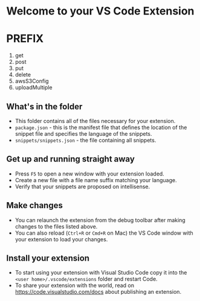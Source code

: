 # Welcome to your VS Code Extension

# PREFIX

<ol>
    <li>get</li>
    <li>post</li>
    <li>put</li>
    <li>delete</li>
    <li>awsS3Config</li>
    <li>uploadMultiple</li>
</ol>

## What's in the folder

- This folder contains all of the files necessary for your extension.
- `package.json` - this is the manifest file that defines the location of the snippet file and specifies the language of the snippets.
- `snippets/snippets.json` - the file containing all snippets.

## Get up and running straight away

- Press `F5` to open a new window with your extension loaded.
- Create a new file with a file name suffix matching your language.
- Verify that your snippets are proposed on intellisense.

## Make changes

- You can relaunch the extension from the debug toolbar after making changes to the files listed above.
- You can also reload (`Ctrl+R` or `Cmd+R` on Mac) the VS Code window with your extension to load your changes.

## Install your extension

- To start using your extension with Visual Studio Code copy it into the `<user home>/.vscode/extensions` folder and restart Code.
- To share your extension with the world, read on https://code.visualstudio.com/docs about publishing an extension.
